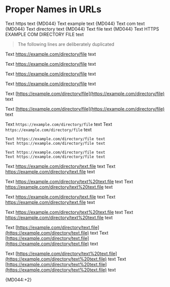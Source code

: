 # Proper Names in URLs

Text https text {MD044}
Text example text {MD044}
Text com text {MD044}
Text directory text {MD044}
Text file text {MD044}
Text HTTPS EXAMPLE COM DIRECTORY FILE text

> The following lines are deliberately duplicated

Text https://example.com/directory/file text

Text https://example.com/directory/file text

Text <https://example.com/directory/file> text

Text <https://example.com/directory/file> text

Text [https://example.com/directory/file](https://example.com/directory/file) text

Text [https://example.com/directory/file](https://example.com/directory/file) text

Text `https://example.com/directory/file` text
Text `https://example.com/directory/file` text

```text
Text https://example.com/directory/file text
Text https://example.com/directory/file text
```

    Text https://example.com/directory/file text
    Text https://example.com/directory/file text

Text https://example.com/directory/text.file text
Text https://example.com/directory/text.file text

Text https://example.com/directory/text%20text.file text
Text https://example.com/directory/text%20text.file text

Text <https://example.com/directory/text.file> text
Text <https://example.com/directory/text.file> text

Text <https://example.com/directory/text%20text.file> text
Text <https://example.com/directory/text%20text.file> text

Text [https://example.com/directory/text.file](https://example.com/directory/text.file) text
Text [https://example.com/directory/text.file](https://example.com/directory/text.file) text

Text [https://example.com/directory/text%20text.file](https://example.com/directory/text%20text.file) text
Text [https://example.com/directory/text%20text.file](https://example.com/directory/text%20text.file) text

{MD044:+2}

<!-- markdownlint-configure-file {
  "proper-names": {
    "names": [
      "DIRECTORY",
      "EXAMPLE",
      "HTTPS",
      "FILE",
      "COM"
    ]
  },
  "line-length": false,
  "no-bare-urls": false,
  "code-block-style": false
} -->
